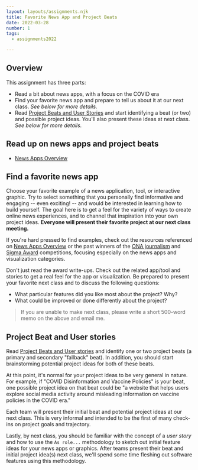 ```yaml
---
layout: layouts/assignments.njk
title: Favorite News App and Project Beats
date: 2022-03-28
number: 1
tags:
  - assignments2022

---
```


## Overview

This assignment has three parts:

* Read a bit about news apps, with a focus on the COVID era
* Find your favorite news app and prepare to tell us about it at our next class. *See below for more details.*
* Read [Project Beats and User Stories](../../topics/beats_and_user_stories/) and start identifying a beat (or two) and possible project ideas. You'll also present these ideas at next class. *See below for more details.*


## Read up on news apps and project beats

- [News Apps Overview](../../topics/news_apps_overview/)


## Find a favorite news app

Choose your favorite example of a news application, tool, or interactive graphic. Try to select something that you personally find informative and engaging -- even exciting! -- and would be interested in learning how to build yourself. The goal here is to get a feel for the variety of ways to create online news experiences, and to channel that inspiration into your own project ideas. **Everyone will present their favorite project at our next class meeting.**

If you're hard pressed to find examples, check out the resources referenced on [News Apps Overview](../../topics/news_apps_overview/) or the past winners of the [ONA journalism][] and [Sigma Award][] competitions, focusing especially on the news apps and visualization categories.

[Sigma Award]: https://datajournalism.com/awards

[ONA journalism]: https://awards.journalists.org/awards/visual-digital-storytelling/

Don't just read the award write-ups. Check out the related app/tool and stories to get a real feel for the app or visualization.  Be prepared to present your favorite next class and to discuss the following questions:

* What particular features did you like most about the project? Why?
* What could be improved or done differently about the project?

> If you are unable to make next class, please write a short 500-word memo on the above and email me.

##  Project Beat and User stories

Read [Project Beats and User stories](../../topics/beats_and_user_stories/) and identify one or two project beats (a primary and secondary "fallback" beat). In addition, you should start brainstorming potential project ideas for both of these beats.

At this point, it's normal for your project ideas to be very general in nature. For example, if "COVID Disinformation and Vaccine Policies" is your beat, one possible project idea on that beat could be "a website that helps users explore social media activity around misleading information on vaccine policies in the COVID era."

Each team will present their initial beat and potential project ideas at our next class. This is very informal and intended to be the first of many check-ins on project goals and trajectory.

Lastly, by next class, you should be familiar with the concept of a *user story* and how to use the `As role...` methodology to sketch out initial feature ideas for your news apps or graphics. After teams present their beat and initial project idea(s) next class, we'll spend some time fleshing out software features using this methodology.



